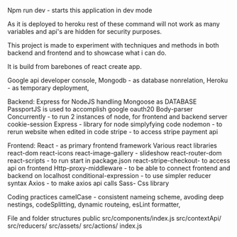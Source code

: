 Npm run dev - starts this application in dev mode

As it is deployed to heroku rest of these command will not work as many variables and api's are hidden for security purposes.

This project is made to experiment with techniques and methods in both backend and frontend and to showcase what i can do.

It is build from barebones of react create app.

Google api developer console,
Mongodb - as database nonrelation,
Heroku - as temporary deployment,

Backend: 
Express for NodeJS handling
Mongoose as DATABASE
PassportJS is used to accomplish google oauth20
Body-parser
Concurrently - to run 2 instances of node, for frontend and backend server
cookie-session
Express - library for node simplyfying code
nodemon - to rerun website when edited in code
stripe - to access stripe payment api


Frontend:
React - as primary frontend framework
Various react libraries
react-dom
react-icons
react-image-gallery - slideshow
react-router-dom
react-scripts - to run start in package.json
react-stripe-checkout- to access api on frontend
Http-proxy-middleware - to be able to connect frontend and backend on localhost
conditional-expression - to use simpler reducer syntax
Axios - to make axios api calls
Sass- Css library


Coding practices 
camelCase - consistent nameing scheme,
avoding deep nestings,
codeSplitting,
dynamic routeing,
esLint formatter,

File and folder structures 
public
src/components/index.js
src/contextApi/
src/reducers/
src/assets/
src/actions/
index.js
